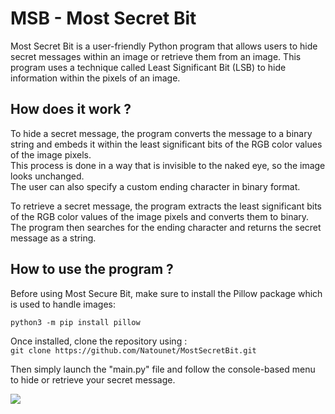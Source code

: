 # MSB - Most Secret Bit

Most Secret Bit is a user-friendly Python program that allows users to hide secret messages within an image or retrieve them from an image. This program uses a technique called Least Significant Bit (LSB) to hide information within the pixels of an image.

## How does it work ? 

To hide a secret message, the program converts the message to a binary string and embeds it within the least significant bits of the RGB color values of the image pixels.<br>
This process is done in a way that is invisible to the naked eye, so the image looks unchanged.<br>
The user can also specify a custom ending character in binary format.

To retrieve a secret message, the program extracts the least significant bits of the RGB color values of the image pixels and converts them to binary.<br>
The program then searches for the ending character and returns the secret message as a string.

## How to use the program ? 

Before using Most Secure Bit, make sure to install the Pillow package which is used to handle images:

`python3 -m pip install pillow`

Once installed, clone the repository using :<br>
`git clone https://github.com/Natounet/MostSecretBit.git`

Then simply launch the "main.py" file and follow the console-based menu to hide or retrieve your secret message.

![](https://github.com/Natounet/MostSecureBit/blob/main/menu.gif)
